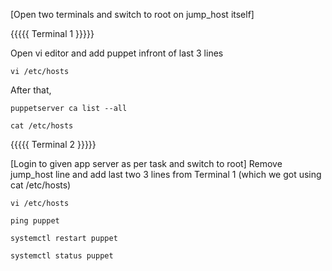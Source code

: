 [Open two terminals and switch to root on jump_host itself]

{{{{{ Terminal 1 }}}}}

Open vi editor and add puppet infront of last 3 lines
```
vi /etc/hosts
```
After that,
```
puppetserver ca list --all
```
```
cat /etc/hosts
```


{{{{{ Terminal 2 }}}}}

[Login to given app server as per task and switch to root]
Remove jump_host line and add last two 3 lines from Terminal 1 (which we got using cat /etc/hosts)
```
vi /etc/hosts
```
```
ping puppet
```
```
systemctl restart puppet
```
```
systemctl status puppet
```
